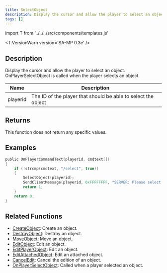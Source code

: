 ```yaml
---
title: SelectObject
description: Display the cursor and allow the player to select an object.
tags: []
---
```


import T from '../../../src/components/templates.js'

<T.VersionWarn version='SA-MP 0.3e' />

## Description

Display the cursor and allow the player to select an object. OnPlayerSelectObject is called when the player selects an object.

| Name     | Description                                                   |
| -------- | ------------------------------------------------------------- |
| playerid | The ID of the player that should be able to select the object |

## Returns

This function does not return any specific values.

## Examples

```c
public OnPlayerCommandText(playerid, cmdtext[])
{
    if (!strcmp(cmdtext, "/select", true))
    {
        SelectObject(playerid);
        SendClientMessage(playerid, 0xFFFFFFFF, "SERVER: Please select the object you'd like to edit!");
        return 1;
    }
    return 0;
}
```

## Related Functions

- [CreateObject](CreateObject.md): Create an object.
- [DestroyObject](DestroyObject.md): Destroy an object.
- [MoveObject](MoveObject.md): Move an object.
- [EditObject](EditObject.md): Edit an object.
- [EditPlayerObject](EditPlayerObject.md): Edit an object.
- [EditAttachedObject](EditAttachedObject.md): Edit an attached object.
- [CancelEdit](CancelEdit.md): Cancel the edition of an object.
- [OnPlayerSelectObject](../callbacks/OnPlayerSelectObject.md): Called when a player selected an object.
